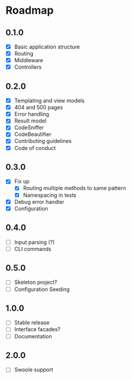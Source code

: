 Roadmap
=======

0.1.0
-----

- [x] Basic application structure
- [x] Routing
- [x] Middleware
- [x] Controllers

0.2.0
-----

- [x] Templating and view models
- [x] 404 and 500 pages
- [x] Error handling
- [x] Result model
- [x] CodeSniffer
- [x] CodeBeautifier
- [x] Contributing guidelines
- [x] Code of conduct

0.3.0
-----

- [x] Fix up
  - [x] Routing multiple methods to same pattern
  - [X] Namespacing in tests
- [x] Debug error handler
- [x] Configuration

0.4.0
-----
- [ ] Input parsing (?)
- [ ] CLI commands

0.5.0
-----

- [ ] Skeleton project?
- [ ] Configuration Seeding

1.0.0
-----

- [ ] Stable release
- [ ] Interface facades?
- [ ] Documentation

2.0.0
-----

- [ ] Swoole support
